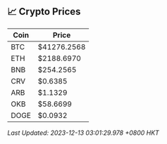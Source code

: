 ## 📈 Crypto Prices

| Coin | Price |
| ---- | ----- |
| BTC | $41276.2568 |
| ETH | $2188.6970 |
| BNB | $254.2565 |
| CRV | $0.6385 |
| ARB | $1.1329 |
| OKB | $58.6699 |
| DOGE | $0.0932 |

_Last Updated: 2023-12-13 03:01:29.978 +0800 HKT_